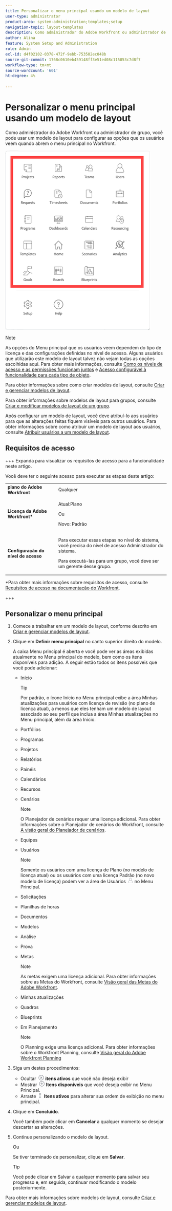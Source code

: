 ```yaml
---
title: Personalizar o menu principal usando um modelo de layout
user-type: administrator
product-area: system-administration;templates;setup
navigation-topic: layout-templates
description: Como administrador do Adobe Workfront ou administrador de grupo, você pode usar um modelo de layout para configurar as opções que os usuários veem quando abrem o menu principal no Workfront.
author: Alina
feature: System Setup and Administration
role: Admin
exl-id: d4f02102-0378-472f-9ebb-753502ec048b
source-git-commit: 1768c0610eb459148ff3e51ed08c115053c7d8f7
workflow-type: tm+mt
source-wordcount: '601'
ht-degree: 4%

---
```


# Personalizar o menu principal usando um modelo de layout

<!--Audited: 01/2024-->

Como administrador do Adobe Workfront ou administrador de grupo, você pode usar um modelo de layout para configurar as opções que os usuários veem quando abrem o menu principal no Workfront.

![Opções do menu principal](assets/main-menu-with-blueprints-no-branding.png)

>[!NOTE]
>
>As opções do Menu principal que os usuários veem dependem do tipo de licença e das configurações definidas no nível de acesso. Alguns usuários que utilizarão este modelo de layout talvez não vejam todas as opções escolhidas aqui. Para obter mais informações, consulte [Como os níveis de acesso e as permissões funcionam juntos](../../../administration-and-setup/add-users/access-levels-and-object-permissions/how-access-levels-permissions-work-together.md) e [Acesso configurável à funcionalidade para cada tipo de objeto](../../../administration-and-setup/add-users/access-levels-and-object-permissions/configurable-functionality-in-each-access-level-by-object-type.md).

Para obter informações sobre como criar modelos de layout, consulte [Criar e gerenciar modelos de layout](../use-layout-templates/create-and-manage-layout-templates.md).

Para obter informações sobre modelos de layout para grupos, consulte [Criar e modificar modelos de layout de um grupo](../../../administration-and-setup/manage-groups/work-with-group-objects/create-and-modify-a-groups-layout-templates.md).

Após configurar um modelo de layout, você deve atribuí-lo aos usuários para que as alterações feitas fiquem visíveis para outros usuários. Para obter informações sobre como atribuir um modelo de layout aos usuários, consulte [Atribuir usuários a um modelo de layout](../use-layout-templates/assign-users-to-layout-template.md).

## Requisitos de acesso

+++ Expanda para visualizar os requisitos de acesso para a funcionalidade neste artigo.

Você deve ter o seguinte acesso para executar as etapas deste artigo:

<table style="table-layout:auto"> 
 <col> 
 <col> 
 <tbody> 
  <tr> 
   <td role="rowheader"><strong>plano do Adobe Workfront</strong></td> 
   <td>Qualquer</td> 
  </tr> 
  <tr> 
   <td role="rowheader"><strong>Licença da Adobe Workfront*</strong></td> 
   <td><p>Atual:Plano</p>
   Ou
   <p>Novo: Padrão</p></td> 
  </tr> 
  <tr> 
   <td role="rowheader"><strong>Configuração do nível de acesso</strong></td> 
   <td> <p>Para executar essas etapas no nível do sistema, você precisa do nível de acesso Administrador do sistema.</p>
    <p>Para executá-las para um grupo, você deve ser um gerente desse grupo.</p> 
     </td> 
  </tr> 
 </tbody> 
</table>

*Para obter mais informações sobre requisitos de acesso, consulte [Requisitos de acesso na documentação do Workfront](/help/quicksilver/administration-and-setup/add-users/access-levels-and-object-permissions/access-level-requirements-in-documentation.md).

+++

## Personalizar o menu principal

1. Comece a trabalhar em um modelo de layout, conforme descrito em [Criar e gerenciar modelos de layout](../../../administration-and-setup/customize-workfront/use-layout-templates/create-and-manage-layout-templates.md).
1. Clique em **Definir menu principal** no canto superior direito do modelo.

   A caixa Menu principal é aberta e você pode ver as áreas exibidas atualmente no Menu principal do modelo, bem como os itens disponíveis para adição. A seguir estão todos os itens possíveis que você pode adicionar:
   * Início

     >[!TIP]
     >
     >Por padrão, o ícone Início no Menu principal exibe a área Minhas atualizações para usuários com licença de revisão (no plano de licença atual), a menos que eles tenham um modelo de layout associado ao seu perfil que inclua a área Minhas atualizações no Menu principal, além da área Início.

   * Portfólios
   * Programas
   * Projetos
   * Relatórios
   * Painéis
   * Calendários
   * Recursos
   * Cenários

     >[!NOTE]
     >
     >O Planejador de cenários requer uma licença adicional. Para obter informações sobre o Planejador de cenários do Workfront, consulte [A visão geral do Planejador de cenários](../../../scenario-planner/scenario-planner-overview.md).

   * Equipes
   * Usuários

     >[!NOTE]
     >
     >Somente os usuários com uma licença de Plano (no modelo de licença atual) ou os usuários com uma licença Padrão (no novo modelo de licença) podem ver a área de Usuários ![](assets/users-icon-in-main-menu.png) no Menu Principal.

   * Solicitações
   * Planilhas de horas
   * Documentos
   * Modelos
   * Análise
   * Prova
   * Metas

     >[!NOTE]
     >
     >As metas exigem uma licença adicional. Para obter informações sobre as Metas do Workfront, consulte [Visão geral das Metas do Adobe Workfront](../../../workfront-goals/goal-management/wf-goals-overview.md).

   * Minhas atualizações
   * Quadros
   * Blueprints
   * Em Planejamento

     >[!NOTE]
     >
     >O Planning exige uma licença adicional. Para obter informações sobre o Workfront Planning, consulte [Visão geral do Adobe Workfront Planning](/help/quicksilver/planning/general/planning-overview.md)

1. Siga um destes procedimentos:

   * Ocultar ![](assets/remove-icon---x-in-circle.png) **itens ativos** que você não deseja exibir
   * Mostrar ![](assets/add-icon-plus-in-circle.png) **Itens disponíveis** que você deseja exibir no Menu Principal.
   * Arraste ![](assets/move-icon---dots.png) **Itens ativos** para alterar sua ordem de exibição no menu principal.

1. Clique em **Concluído**.

   Você também pode clicar em **Cancelar** a qualquer momento se desejar descartar as alterações.

1. Continue personalizando o modelo de layout.

   Ou

   Se tiver terminado de personalizar, clique em **Salvar**.

   >[!TIP]
   >
   >Você pode clicar em Salvar a qualquer momento para salvar seu progresso e, em seguida, continuar modificando o modelo posteriormente.

Para obter mais informações sobre modelos de layout, consulte [Criar e gerenciar modelos de layout](../../../administration-and-setup/customize-workfront/use-layout-templates/create-and-manage-layout-templates.md).
